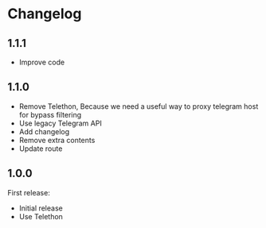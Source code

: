 # Changelog

## 1.1.1

- Improve code

## 1.1.0

- Remove Telethon, Because we need a useful way to proxy telegram host for bypass filtering
- Use legacy Telegram API
- Add changelog
- Remove extra contents
- Update route

## 1.0.0

First release:

- Initial release
- Use Telethon
